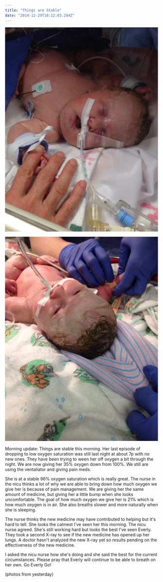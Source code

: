 ```yaml
---
title: "Things are Stable"
date: "2014-12-29T10:12:03.284Z"
---
```


![Everly image 1](./everly1.jpg)

![Everly image 2](./everly2.jpg)

Morning update: Things are stable this morning. Her last episode of dropping to low oxygen saturation was still last night at about 7p with no new ones. They have been trying to ween her off oxygen a bit through the night. We are now giving her 35% oxygen down from 100%. We still are using the ventaliator and giving pain meds.

She is at a stable 96% oxygen saturation which is really great. The nurse in the nicu thinks a lot of why we are able to bring down how much oxygen we give her is because of pain management. We are giving her the same amount of medicine, but giving her a little bump when she looks uncomfortable. The goal of how much oxygen we give her is 21% which is how much oxygen is in air. She also breaths slower and more naturally when she is sleeping.

The nurse thinks the new medicine may have contributed to helping but it's hard to tell. She looks the calmest I've seen her this morning. The nicu nurse agreed. She's still working hard but looks the best I've seen Everly. They took a second X-ray to see if the new medicine has opened up her lungs. A doctor hasn't analyzed the new X-ray yet so results pending on the effectiveness of the new medicine.

I asked the nicu nurse how she's doing and she said the best for the current circumstances. Please pray that Everly will continue to be able to breath on her own. Go Everly Go!

(photos from yesterday)
